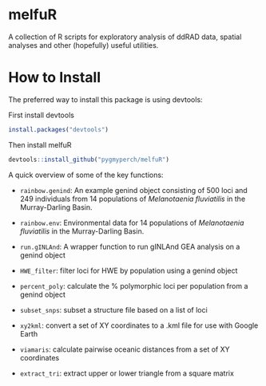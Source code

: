 # melfuR
A collection of R scripts for exploratory analysis of ddRAD data, spatial analyses and other (hopefully) useful utilities.

# How to Install

The preferred way to install this package is using devtools:

First install devtools

```r
install.packages("devtools")
```

Then install melfuR

```r
devtools::install_github("pygmyperch/melfuR")
```

A quick overview of some of the key functions:

* `rainbow.genind`: An example genind object consisting of 500 loci and 249 individuals from 14 populations of *Melanotaenia fluviatilis* in the Murray-Darling Basin. 

* `rainbow.env`: Environmental data for 14 populations of *Melanotaenia fluviatilis* in the Murray-Darling Basin. 

* `run.gINLAnd`: A wrapper function to run gINLAnd GEA analysis on a genind object

* `HWE_filter`: filter loci for HWE by population using a genind object

* `percent_poly`: calculate the % polymorphic loci per population from a genind object

* `subset_snps`: subset a structure file based on a list of loci

* `xy2kml`: convert a set of XY coordinates to a .kml file for use with Google Earth

* `viamaris`: calculate pairwise oceanic distances from a set of XY coordinates

* `extract_tri`: extract upper or lower triangle from a square matrix


